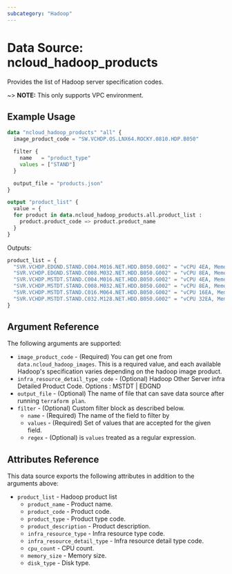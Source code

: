 ```yaml
---
subcategory: "Hadoop"
---
```



# Data Source: ncloud_hadoop_products

Provides the list of Hadoop server specification codes.

~> **NOTE:** This only supports VPC environment.

## Example Usage

```terraform
data "ncloud_hadoop_products" "all" {
  image_product_code = "SW.VCHDP.OS.LNX64.ROCKY.0810.HDP.B050"

  filter {
    name   = "product_type"
    values = ["STAND"]
  }

  output_file = "products.json"
}

output "product_list" {
  value = {
  for product in data.ncloud_hadoop_products.all.product_list :
    product.product_code => product.product_name
  }
}
```

Outputs:
```terraform
product_list = {
  "SVR.VCHDP.EDGND.STAND.C004.M016.NET.HDD.B050.G002" = "vCPU 4EA, Memory 16GB, Disk 50GB"
  "SVR.VCHDP.EDGND.STAND.C008.M032.NET.HDD.B050.G002" = "vCPU 8EA, Memory 32GB, Disk 50GB"
  "SVR.VCHDP.MSTDT.STAND.C004.M016.NET.HDD.B050.G002" = "vCPU 4EA, Memory 16GB, Disk 50GB"
  "SVR.VCHDP.MSTDT.STAND.C008.M032.NET.HDD.B050.G002" = "vCPU 8EA, Memory 32GB, Disk 50GB"
  "SVR.VCHDP.MSTDT.STAND.C016.M064.NET.HDD.B050.G002" = "vCPU 16EA, Memory 64GB, Disk 50GB"
  "SVR.VCHDP.MSTDT.STAND.C032.M128.NET.HDD.B050.G002" = "vCPU 32EA, Memory 128GB, Disk 50GB"
}
```


## Argument Reference

The following arguments are supported:

* `image_product_code` - (Required) You can get one from `data.ncloud_hadoop_images`. This is a required value, and each available Hadoop's specification varies depending on the hadoop image product.
* `infra_resource_detail_type_code` - (Optional) Hadoop Other Server infra Detailed Product Code. Options : MSTDT | EDGND
* `output_file` - (Optional) The name of file that can save data source after running `terraform plan`.
* `filter` - (Optional) Custom filter block as described below.
    * `name` - (Required) The name of the field to filter by
    * `values` - (Required) Set of values that are accepted for the given field.
    * `regex` - (Optional) is `values` treated as a regular expression.

## Attributes Reference

This data source exports the following attributes in addition to the arguments above:

* `product_list` - Hadoop product list
  * `product_name` - Product name.
  * `product_code` - Product code.
  * `product_type` - Product type code.
  * `product_description` - Product description.
  * `infra_resource_type` - Infra resource type code.
  * `infra_resource_detail_type` - Infra resource detail type code.
  * `cpu_count` - CPU count.
  * `memory_size` - Memory size.
  * `disk_type` - Disk type.
